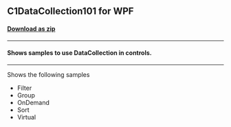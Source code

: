 ## C1DataCollection101 for WPF
#### [Download as zip](https://grapecity.github.io/DownGit/#/home?url=https://github.com/GrapeCity/ComponentOne-Service-Components-Samples/tree/master/DataCollection/WPF/C1DataCollection101)
____
#### Shows samples to use DataCollection in controls.
____
Shows the following samples


* Filter
* Group
* OnDemand
* Sort
* Virtual
